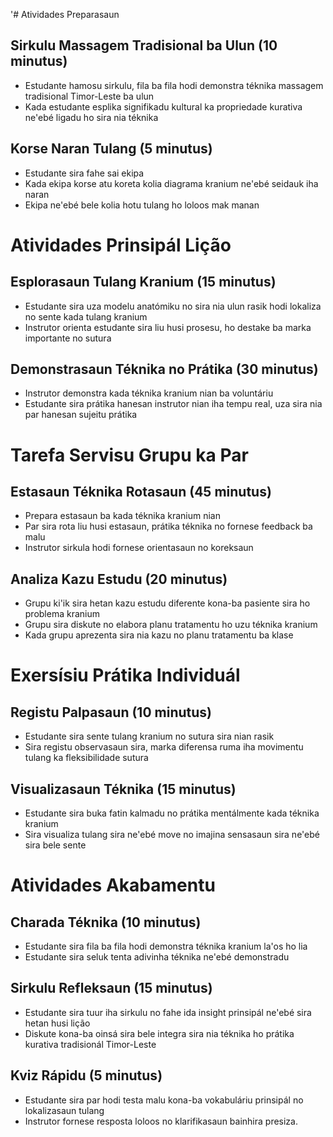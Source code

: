 '# Atividades Preparasaun

## Sirkulu Massagem Tradisional ba Ulun (10 minutus)
- Estudante hamosu sirkulu, fila ba fila hodi demonstra téknika massagem tradisional Timor-Leste ba ulun 
- Kada estudante esplika signifikadu kultural ka propriedade kurativa ne'ebé ligadu ho sira nia téknika 

## Korse Naran Tulang (5 minutus)
- Estudante sira fahe sai ekipa 
- Kada ekipa korse atu koreta kolia diagrama kranium ne'ebé seidauk iha naran 
- Ekipa ne'ebé bele kolia hotu tulang ho loloos mak manan 

# Atividades Prinsipál Lição 

## Esplorasaun Tulang Kranium (15 minutus)
- Estudante sira uza modelu anatómiku no sira nia ulun rasik hodi lokaliza no sente kada tulang kranium 
- Instrutor orienta estudante sira liu husi prosesu, ho destake ba marka importante no sutura 

## Demonstrasaun Téknika no Prátika (30 minutus)
- Instrutor demonstra kada téknika kranium nian ba voluntáriu 
- Estudante sira prátika hanesan instrutor nian iha tempu real, uza sira nia par hanesan sujeitu prátika 

# Tarefa Servisu Grupu ka Par 

## Estasaun Téknika Rotasaun (45 minutus)
- Prepara estasaun ba kada téknika kranium nian 
- Par sira rota liu husi estasaun, prátika téknika no fornese feedback ba malu 
- Instrutor sirkula hodi fornese orientasaun no koreksaun 

## Analiza Kazu Estudu (20 minutus)
- Grupu ki'ik sira hetan kazu estudu diferente kona-ba pasiente sira ho problema kranium 
- Grupu sira diskute no elabora planu tratamentu ho uzu téknika kranium 
- Kada grupu aprezenta sira nia kazu no planu tratamentu ba klase 

# Exersísiu Prátika Individuál 

## Registu Palpasaun (10 minutus)
- Estudante sira sente tulang kranium no sutura sira nian rasik 
- Sira registu observasaun sira, marka diferensa ruma iha movimentu tulang ka fleksibilidade sutura 

## Visualizasaun Téknika (15 minutus)
- Estudante sira buka fatin kalmadu no prátika mentálmente kada téknika kranium 
- Sira visualiza tulang sira ne'ebé move no imajina sensasaun sira ne'ebé sira bele sente 

# Atividades Akabamentu 

## Charada Téknika (10 minutus)
- Estudante sira fila ba fila hodi demonstra téknika kranium la'os ho lia 
- Estudante sira seluk tenta adivinha téknika ne'ebé demonstradu 

## Sirkulu Refleksaun (15 minutus)
- Estudante sira tuur iha sirkulu no fahe ida insight prinsipál ne'ebé sira hetan husi lição 
- Diskute kona-ba oinsá sira bele integra sira nia téknika ho prátika kurativa tradisionál Timor-Leste 

## Kviz Rápidu (5 minutus)
- Estudante sira par hodi testa malu kona-ba vokabuláriu prinsipál no lokalizasaun tulang 
- Instrutor fornese resposta loloos no klarifikasaun bainhira presiza.